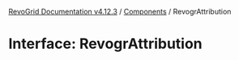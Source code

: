 [RevoGrid Documentation v4.12.3](README.md) / [Components](Namespace.Components.md) / RevogrAttribution

# Interface: RevogrAttribution
